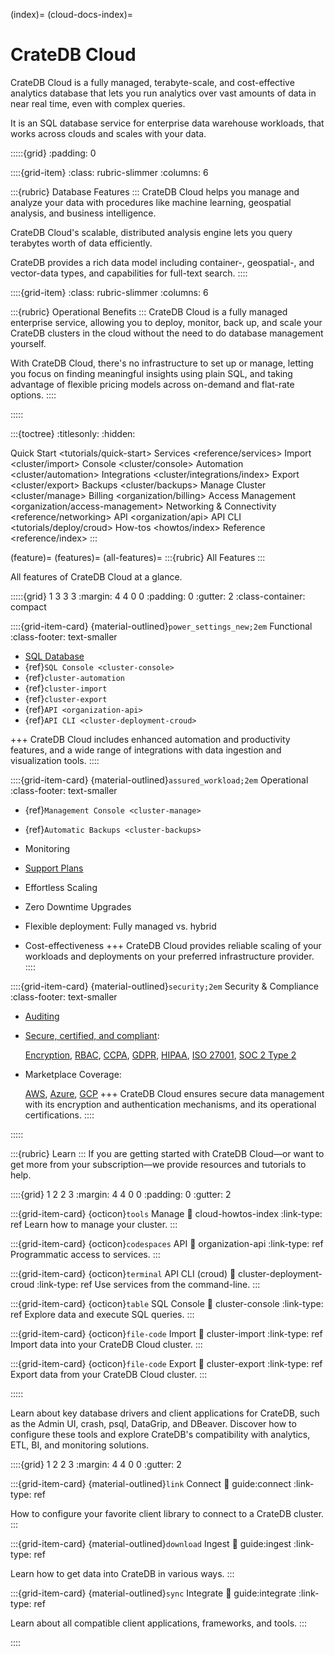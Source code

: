 (index)=
(cloud-docs-index)=

# CrateDB Cloud

CrateDB Cloud is a fully managed, terabyte-scale, and cost-effective
analytics database that lets you run analytics over vast amounts of
data in near real time, even with complex queries.

It is an SQL database service for enterprise data warehouse workloads,
that works across clouds and scales with your data.


:::::{grid}
:padding: 0

::::{grid-item}
:class: rubric-slimmer
:columns: 6

:::{rubric} Database Features
:::
CrateDB Cloud helps you manage and analyze your data with procedures
like machine learning, geospatial analysis, and business intelligence.

CrateDB Cloud's scalable, distributed analysis engine lets you query
terabytes worth of data efficiently.

CrateDB provides a rich data model including container-, geospatial-, and
vector-data types, and capabilities for full-text search.
::::

::::{grid-item}
:class: rubric-slimmer
:columns: 6

:::{rubric} Operational Benefits
:::
CrateDB Cloud is a fully managed enterprise service, allowing you to deploy,
monitor, back up, and scale your CrateDB clusters in the cloud without the
need to do database management yourself.

With CrateDB Cloud, there's no infrastructure to set up or manage, letting you
focus on finding meaningful insights using plain SQL, and taking advantage of
flexible pricing models across on-demand and flat-rate options.
::::

:::::


:::{toctree}
:titlesonly:
:hidden:

Quick Start <tutorials/quick-start>
Services <reference/services>
Import <cluster/import>
Console <cluster/console>
Automation <cluster/automation>
Integrations <cluster/integrations/index>
Export <cluster/export>
Backups <cluster/backups>
Manage Cluster <cluster/manage>
Billing <organization/billing>
Access Management <organization/access-management>
Networking & Connectivity <reference/networking>
API <organization/api>
API CLI <tutorials/deploy/croud>
How-tos <howtos/index>
Reference <reference/index>
:::


(feature)=
(features)=
(all-features)=
:::{rubric} All Features
:::

All features of CrateDB Cloud at a glance.

:::::{grid} 1 3 3 3
:margin: 4 4 0 0
:padding: 0
:gutter: 2
:class-container: compact

::::{grid-item-card} {material-outlined}`power_settings_new;2em` Functional
:class-footer: text-smaller

- [SQL Database][Database Features]
- {ref}`SQL Console <cluster-console>`
- {ref}`cluster-automation`
- {ref}`cluster-import`
- {ref}`cluster-export`
- {ref}`API <organization-api>`
- {ref}`API CLI <cluster-deployment-croud>`

+++
CrateDB Cloud includes enhanced automation and productivity features,
and a wide range of integrations with data ingestion and
visualization tools.
::::

::::{grid-item-card} {material-outlined}`assured_workload;2em` Operational
:class-footer: text-smaller

- {ref}`Management Console <cluster-manage>`
- {ref}`Automatic Backups <cluster-backups>`

- Monitoring
- [Support Plans]


- Effortless Scaling
- Zero Downtime Upgrades
- Flexible deployment: Fully managed vs. hybrid
- Cost-effectiveness
+++
CrateDB Cloud provides reliable scaling of your workloads
and deployments on your preferred infrastructure provider.
::::

::::{grid-item-card} {material-outlined}`security;2em` Security & Compliance
:class-footer: text-smaller

- [Auditing]
- [Secure, certified, and compliant]:

  [Encryption], [RBAC],
  [CCPA], [GDPR], [HIPAA], [ISO 27001], [SOC 2 Type 2]
- Marketplace Coverage:

  [AWS][AWS Marketplace], [Azure][Azure Marketplace], [GCP][GCP Marketplace]
+++
CrateDB Cloud ensures secure data management with its encryption and
authentication mechanisms, and its operational certifications.
::::

:::::



:::{rubric} Learn
:::
If you are getting started with CrateDB Cloud—or want to get more from your
subscription—we provide resources and tutorials to help.


::::{grid} 1 2 2 3
:margin: 4 4 0 0
:padding: 0
:gutter: 2

:::{grid-item-card} {octicon}`tools` Manage
:link: cloud-howtos-index
:link-type: ref
Learn how to manage your cluster.
:::

:::{grid-item-card} {octicon}`codespaces` API
:link: organization-api
:link-type: ref
Programmatic access to services.
:::

:::{grid-item-card} {octicon}`terminal` API CLI (croud)
:link: cluster-deployment-croud
:link-type: ref
Use services from the command-line.
:::

:::{grid-item-card} {octicon}`table` SQL Console
:link: cluster-console
:link-type: ref
Explore data and execute SQL queries.
:::

:::{grid-item-card} {octicon}`file-code` Import
:link: cluster-import
:link-type: ref
Import data into your CrateDB Cloud cluster.
:::

:::{grid-item-card} {octicon}`file-code` Export
:link: cluster-export
:link-type: ref
Export data from your CrateDB Cloud cluster.
:::

:::::


Learn about key database drivers and client applications for CrateDB,
such as the Admin UI, crash, psql, DataGrip, and DBeaver.
Discover how to configure these tools and explore CrateDB's compatibility
with analytics, ETL, BI, and monitoring solutions.


::::{grid} 1 2 2 3
:margin: 4 4 0 0
:gutter: 2


:::{grid-item-card} {material-outlined}`link` Connect
:link: guide:connect
:link-type: ref

How to configure your favorite client library to connect to a CrateDB cluster.
:::

:::{grid-item-card} {material-outlined}`download` Ingest
:link: guide:ingest
:link-type: ref

Learn how to get data into CrateDB in various ways.
:::

:::{grid-item-card} {material-outlined}`sync` Integrate
:link: guide:integrate
:link-type: ref

Learn about all compatible client applications, frameworks, and tools.
:::

::::


[Auditing]: https://cratedb.com/product/features/auditing
[AWS Marketplace]: https://aws.amazon.com/marketplace/pp/prodview-l7rqf2xpeaubk
[Azure Marketplace]: https://azuremarketplace.microsoft.com/en-us/marketplace/apps/crate.cratedbcloud?tab=overview
[CCPA]: https://leginfo.legislature.ca.gov/faces/codes_displaySection.xhtml?lawCode=CIV&sectionNum=1798.140.
[Database Features]: https://cratedb.com/docs/guide/feature/
[Encryption]: https://cratedb.com/product/features/data-encryption
[GCP Marketplace]: https://console.cloud.google.com/marketplace/product/cratedb-public/cratedb-gcp
[GDPR]: https://gdpr-info.eu/
[HIPAA]: https://en.wikipedia.org/wiki/Health_Insurance_Portability_and_Accountability_Act
[ISO 27001]: https://cratedb.com/blog/cratedb-elevates-its-security-standards-and-achieves-iso-27001-certification
[RBAC]: https://cratedb.com/product/features/authorization
[secure, certified, and compliant]: https://cratedb.com/contact/security
[SOC 2 Type 2]: https://cratedb.com/blog/soc-2-type-2-compliance
[Support Plans]: https://cratedb.com/support/support-plans


<!--
Custom styles.
TODO: Possibly upstream to crate-docs-theme.
-->
<style>
.compact ul {
  margin-top: 0;
  margin-bottom: 0;
}
</style>
